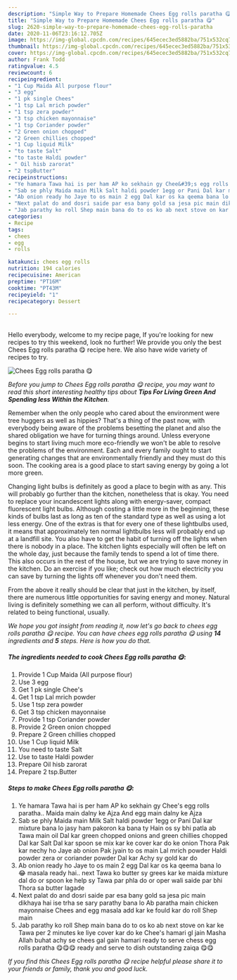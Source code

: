 ```yaml
---
description: "Simple Way to Prepare Homemade Chees Egg rolls paratha 😋"
title: "Simple Way to Prepare Homemade Chees Egg rolls paratha 😋"
slug: 2620-simple-way-to-prepare-homemade-chees-egg-rolls-paratha
date: 2020-11-06T23:16:12.705Z
image: https://img-global.cpcdn.com/recipes/645ecec3ed5882ba/751x532cq70/chees-egg-rolls-paratha-😋-recipe-main-photo.jpg
thumbnail: https://img-global.cpcdn.com/recipes/645ecec3ed5882ba/751x532cq70/chees-egg-rolls-paratha-😋-recipe-main-photo.jpg
cover: https://img-global.cpcdn.com/recipes/645ecec3ed5882ba/751x532cq70/chees-egg-rolls-paratha-😋-recipe-main-photo.jpg
author: Frank Todd
ratingvalue: 4.5
reviewcount: 6
recipeingredient:
- "1 Cup Maida All purpose flour"
- "3 egg"
- "1 pk single Chees"
- "1 tsp Lal mrich powder"
- "1 tsp zera powder"
- "3 tsp chicken mayonnaise"
- "1 tsp Coriander powder"
- "2 Green onion chopped"
- "2 Green chillies chopped"
- "1 Cup liquid Milk"
- "to taste Salt"
- "to taste Haldi powder"
- " Oil hisb zarorat"
- "2 tspButter"
recipeinstructions:
- "Ye hamara Tawa hai is per ham AP ko sekhain gy Chee&#39;s egg rolls paratha.. Maida main dalny ke Ajza And egg main dalny ke Ajza"
- "Sab se phly Maida main Milk Salt haldi powder 1egg or Pani Dal kar mixture bana lo jasy ham pakoron ka bana ty Hain os sy bhi patla ab Tawa main oil Dal kar green chopped onions and green chillies chopped Dal kar Salt Dal kar spoon se mix kar ke cover kar do ke onion Thora Pak kar nechy ho Jaye ab onion Pak jyain to os main Lal mrich powder Haldi powder zera or coriander powder Dal kar Achy sy gold kar do"
- "Ab onion ready ho Jaye to os main 2 egg Dal kar os ka qeema bana lo 😂 masala ready hai.. next Tawa ko butter sy grees kar ke maida mixture dal do or spoon ke help sy Tawa par phla do or oper wali saide par bhi Thora sa butter lagade"
- "Next palat do and dosri saide par esa bany gold sa jesa pic main dikhaya hai ise trha se sary parathy bana lo Ab paratha main chicken mayonnaise Chees and egg masala add kar ke fould kar do roll Shep main"
- "Jab parathy ko roll Shep main bana do to os ko ab next stove on kar ke Tawa per 2 minutes ke liye cover kar do ke Chee&#39;s hamari gl jain Masha Allah buhat achy se chees gal gain hamari ready to serve chess egg rolls paratha 😋😋😋 ready and serve to dish outstanding zaiqa 😋😋"
categories:
- Recipe
tags:
- chees
- egg
- rolls

katakunci: chees egg rolls 
nutrition: 194 calories
recipecuisine: American
preptime: "PT16M"
cooktime: "PT43M"
recipeyield: "1"
recipecategory: Dessert

---
```

<br>
Hello everybody, welcome to my recipe page, If you're looking for new recipes to try this weekend, look no further! We provide you only the best Chees Egg rolls paratha 😋 recipe here. We also have wide variety of recipes to try.
<br>


![Chees Egg rolls paratha 😋](https://img-global.cpcdn.com/recipes/645ecec3ed5882ba/751x532cq70/chees-egg-rolls-paratha-😋-recipe-main-photo.jpg)

<i>Before you jump to Chees Egg rolls paratha 😋 recipe, you may want to read this short interesting healthy tips about 
<strong>Tips For Living Green And Spending less Within the Kitchen</strong>.</i>
</br>

Remember when the only people who cared about the environment were tree huggers as well as hippies? That's a thing of the past now, with everybody being aware of the problems besetting the planet and also the shared obligation we have for turning things around. Unless everyone begins to start living much more eco-friendly we won't be able to resolve the problems of the environment. Each and every family ought to start generating changes that are environmentally friendly and they must do this soon. The cooking area is a good place to start saving energy by going a lot more green.

Changing light bulbs is definitely as good a place to begin with as any. This will probably go further than the kitchen, nonetheless that is okay. You need to replace your incandescent lights along with energy-saver, compact fluorescent light bulbs. Although costing a little more in the beginning, these kinds of bulbs last as long as ten of the standard type as well as using a lot less energy. One of the extras is that for every one of these lightbulbs used, it means that approximately ten normal lightbulbs less will probably end up at a landfill site. You also have to get the habit of turning off the lights when there is nobody in a place. The kitchen lights especially will often be left on the whole day, just because the family tends to spend a lot of time there. This also occurs in the rest of the house, but we are trying to save money in the kitchen. Do an exercise if you like; check out how much electricity you can save by turning the lights off whenever you don't need them.

From the above it really should be clear that just in the kitchen, by itself, there are numerous little opportunities for saving energy and money. Natural living is definitely something we can all perform, without difficulty. It's related to being functional, usually.


<i>We hope you got insight from reading it, now let's go back to chees egg rolls paratha 😋 recipe. You can have chees egg rolls paratha 😋 using <strong>14</strong> ingredients and <strong>5</strong> steps. Here is how you do that.
</i>

##### The ingredients needed to cook Chees Egg rolls paratha 😋:

1. Provide 1 Cup Maida (All purpose flour)
1. Use 3 egg
1. Get 1 pk single Chee&#39;s
1. Get 1 tsp Lal mrich powder
1. Use 1 tsp zera powder
1. Get 3 tsp chicken mayonnaise
1. Provide 1 tsp Coriander powder
1. Provide 2 Green onion chopped
1. Prepare 2 Green chillies chopped
1. Use 1 Cup liquid Milk
1. You need to taste Salt
1. Use to taste Haldi powder
1. Prepare  Oil hisb zarorat
1. Prepare 2 tsp.Butter


##### Steps to make Chees Egg rolls paratha 😋:

1. Ye hamara Tawa hai is per ham AP ko sekhain gy Chee&#39;s egg rolls paratha.. Maida main dalny ke Ajza And egg main dalny ke Ajza
1. Sab se phly Maida main Milk Salt haldi powder 1egg or Pani Dal kar mixture bana lo jasy ham pakoron ka bana ty Hain os sy bhi patla ab Tawa main oil Dal kar green chopped onions and green chillies chopped Dal kar Salt Dal kar spoon se mix kar ke cover kar do ke onion Thora Pak kar nechy ho Jaye ab onion Pak jyain to os main Lal mrich powder Haldi powder zera or coriander powder Dal kar Achy sy gold kar do
1. Ab onion ready ho Jaye to os main 2 egg Dal kar os ka qeema bana lo 😂 masala ready hai.. next Tawa ko butter sy grees kar ke maida mixture dal do or spoon ke help sy Tawa par phla do or oper wali saide par bhi Thora sa butter lagade
1. Next palat do and dosri saide par esa bany gold sa jesa pic main dikhaya hai ise trha se sary parathy bana lo Ab paratha main chicken mayonnaise Chees and egg masala add kar ke fould kar do roll Shep main
1. Jab parathy ko roll Shep main bana do to os ko ab next stove on kar ke Tawa per 2 minutes ke liye cover kar do ke Chee&#39;s hamari gl jain Masha Allah buhat achy se chees gal gain hamari ready to serve chess egg rolls paratha 😋😋😋 ready and serve to dish outstanding zaiqa 😋😋


<i>If you find this Chees Egg rolls paratha 😋 recipe helpful please share it to your friends or family, thank you and good luck.</i>
